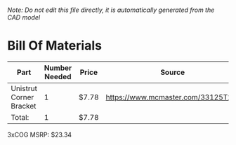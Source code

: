 ###### Note: Do not edit this file directly, it is automatically generated from the CAD model 
# Bill Of Materials 
 |Part|Number Needed|Price|Source| 
 |----|----------|-----|-----|
|Unistrut Corner Bracket|1|$7.78|https://www.mcmaster.com/33125T21/|
|Total: |1|$7.78| |

 3xCOG MSRP: $23.34
